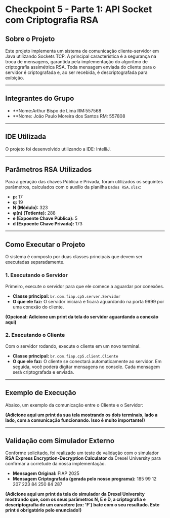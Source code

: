 # Checkpoint 5 - Parte 1: API Socket com Criptografia RSA

## Sobre o Projeto

Este projeto implementa um sistema de comunicação cliente-servidor em Java utilizando Sockets TCP. A principal característica é a segurança na troca de mensagens, garantida pela implementação do algoritmo de criptografia assimétrica RSA. Toda mensagem enviada do cliente para o servidor é criptografada e, ao ser recebida, é descriptografada para exibição.

---

## Integrantes do Grupo

* **Nome:Arthur Bispo de Lima RM:557568
* **Nome: João Paulo Moreira dos Santos RM: 557808


---

## IDE Utilizada

O projeto foi desenvolvido utilizando a IDE: IntelliJ.

---

## Parâmetros RSA Utilizados

Para a geração das chaves Pública e Privada, foram utilizados os seguintes parâmetros, calculados com o auxílio da planilha `Dados RSA.xlsx`:

* **p:** 17
* **q:** 19
* **N (Módulo):** 323
* **φ(n) (Totiente):** 288
* **e (Expoente Chave Pública):** 5
* **d (Expoente Chave Privada):** 173

---

## Como Executar o Projeto

O sistema é composto por duas classes principais que devem ser executadas separadamente.

### 1. Executando o Servidor

Primeiro, execute o servidor para que ele comece a aguardar por conexões.

* **Classe principal:** `br.com.fiap.cp5.server.Servidor`
* **O que ele faz:** O servidor iniciará e ficará aguardando na porta 9999 por uma conexão do cliente.

**(Opcional: Adicione um print da tela do servidor aguardando a conexão aqui)**

### 2. Executando o Cliente

Com o servidor rodando, execute o cliente em um novo terminal.

* **Classe principal:** `br.com.fiap.cp5.client.Cliente`
* **O que ele faz:** O cliente se conectará automaticamente ao servidor. Em seguida, você poderá digitar mensagens no console. Cada mensagem será criptografada e enviada.

---

## Exemplo de Execução

Abaixo, um exemplo da comunicação entre o Cliente e o Servidor:

**(Adicione aqui um print da sua tela mostrando os dois terminais, lado a lado, com a comunicação funcionando. Isso é muito importante!)**

---

## Validação com Simulador Externo

Conforme solicitado, foi realizado um teste de validação com o simulador **RSA Express Encryption-Decryption Calculator** da Drexel University para confirmar a corretude da nossa implementação.

* **Mensagem Original:** FIAP 2025
* **Mensagem Criptografada (gerada pelo nosso programa):** 185 99 12 207 223 84 250 84 287

**(Adicione aqui um print da tela do simulador da Drexel University mostrando que, com os seus parâmetros N, E e D, a criptografia e descriptografia de um caractere (ex: 'F') bate com o seu resultado. Este print é obrigatório pelo enunciado!)**